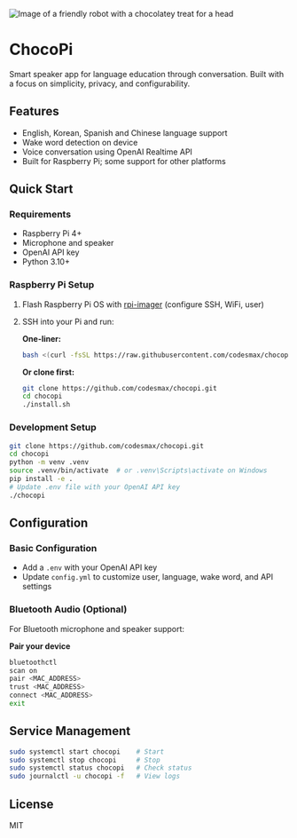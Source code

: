 ![Image of a friendly robot with a chocolatey treat for a head](https://github.com/user-attachments/assets/d197fcb5-cfa9-4faf-a3ce-9e9b94eb9ee0)

# ChocoPi

Smart speaker app for language education through conversation.
Built with a focus on simplicity, privacy, and configurability.


## Features

- English, Korean, Spanish and Chinese language support
- Wake word detection on device
- Voice conversation using OpenAI Realtime API
- Built for Raspberry Pi; some support for other platforms


## Quick Start

### Requirements

- Raspberry Pi 4+
- Microphone and speaker
- OpenAI API key
- Python 3.10+

### Raspberry Pi Setup

1. Flash Raspberry Pi OS with [rpi-imager](https://rpi.org/imager) (configure SSH, WiFi, user)
2. SSH into your Pi and run:

   **One-liner:**
   ```bash
   bash <(curl -fsSL https://raw.githubusercontent.com/codesmax/chocopi/main/install.sh)
   ```

   **Or clone first:**
   ```bash
   git clone https://github.com/codesmax/chocopi.git
   cd chocopi
   ./install.sh
   ```

### Development Setup

```bash
git clone https://github.com/codesmax/chocopi.git
cd chocopi
python -m venv .venv
source .venv/bin/activate  # or .venv\Scripts\activate on Windows
pip install -e .
# Update .env file with your OpenAI API key
./chocopi
```

## Configuration

### Basic Configuration
- Add a `.env` with your OpenAI API key
- Update `config.yml` to customize user, language, wake word, and API settings

### Bluetooth Audio (Optional)

For Bluetooth microphone and speaker support:

**Pair your device**
   ```bash
   bluetoothctl
   scan on
   pair <MAC_ADDRESS>
   trust <MAC_ADDRESS>
   connect <MAC_ADDRESS>
   exit
   ```

## Service Management

```bash
sudo systemctl start chocopi    # Start
sudo systemctl stop chocopi     # Stop
sudo systemctl status chocopi   # Check status
sudo journalctl -u chocopi -f   # View logs
```

## License

MIT
